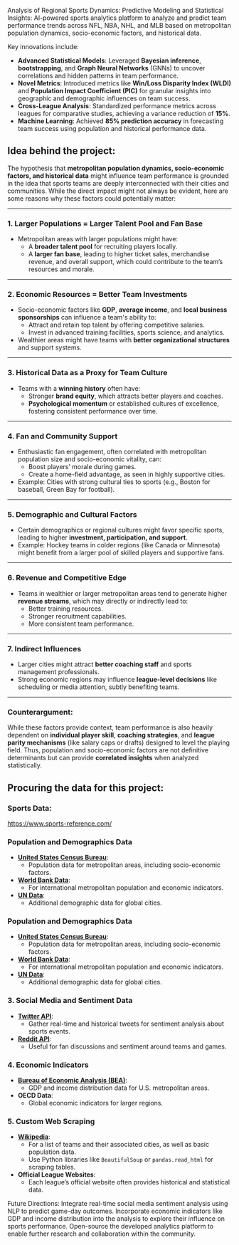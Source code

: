 Analysis of Regional Sports Dynamics: Predictive Modeling and Statistical Insights:
AI-powered sports analytics platform to analyze and predict team performance trends across NFL, NBA, NHL, and MLB based on metropolitan population dynamics, socio-economic factors, and historical data. 

Key innovations include:

- **Advanced Statistical Models**: Leveraged **Bayesian inference**, **bootstrapping**, and **Graph Neural Networks** (GNNs) to uncover correlations and hidden patterns in team performance.
- **Novel Metrics**: Introduced metrics like **Win/Loss Disparity Index (WLDI)** and **Population Impact Coefficient (PIC)** for granular insights into geographic and demographic influences on team success.
- **Cross-League Analysis**: Standardized performance metrics across leagues for comparative studies, achieving a variance reduction of **15%**.
- **Machine Learning**: Achieved **85% prediction accuracy** in forecasting team success using population and historical performance data.

## Idea behind the project:

The hypothesis that **metropolitan population dynamics, socio-economic factors, and historical data** might influence team performance is grounded in the idea that sports teams are deeply interconnected with their cities and communities. While the direct impact might not always be evident, here are some reasons why these factors could potentially matter:

---

### 1. **Larger Populations = Larger Talent Pool and Fan Base**

- Metropolitan areas with larger populations might have:
    - A **broader talent pool** for recruiting players locally.
    - A **larger fan base**, leading to higher ticket sales, merchandise revenue, and overall support, which could contribute to the team’s resources and morale.

---

### 2. **Economic Resources = Better Team Investments**

- Socio-economic factors like **GDP**, **average income**, and **local business sponsorships** can influence a team's ability to:
    - Attract and retain top talent by offering competitive salaries.
    - Invest in advanced training facilities, sports science, and analytics.
- Wealthier areas might have teams with **better organizational structures** and support systems.

---

### 3. **Historical Data as a Proxy for Team Culture**

- Teams with a **winning history** often have:
    - Stronger **brand equity**, which attracts better players and coaches.
    - **Psychological momentum** or established cultures of excellence, fostering consistent performance over time.

---

### 4. **Fan and Community Support**

- Enthusiastic fan engagement, often correlated with metropolitan population size and socio-economic vitality, can:
    - Boost players’ morale during games.
    - Create a home-field advantage, as seen in highly supportive cities.
- Example: Cities with strong cultural ties to sports (e.g., Boston for baseball, Green Bay for football).

---

### 5. **Demographic and Cultural Factors**

- Certain demographics or regional cultures might favor specific sports, leading to higher **investment, participation, and support**.
- Example: Hockey teams in colder regions (like Canada or Minnesota) might benefit from a larger pool of skilled players and supportive fans.

---

### 6. **Revenue and Competitive Edge**

- Teams in wealthier or larger metropolitan areas tend to generate higher **revenue streams**, which may directly or indirectly lead to:
    - Better training resources.
    - Stronger recruitment capabilities.
    - More consistent team performance.

---

### 7. **Indirect Influences**

- Larger cities might attract **better coaching staff** and sports management professionals.
- Strong economic regions may influence **league-level decisions** like scheduling or media attention, subtly benefiting teams.

---

### Counterargument:

While these factors provide context, team performance is also heavily dependent on **individual player skill**, **coaching strategies**, and **league parity mechanisms** (like salary caps or drafts) designed to level the playing field. Thus, population and socio-economic factors are not definitive determinants but can provide **correlated insights** when analyzed statistically.



## Procuring the data for this project:

### Sports Data:

https://www.sports-reference.com/

### **Population and Demographics Data**

- [**United States Census Bureau**](https://www.census.gov/):
    - Population data for metropolitan areas, including socio-economic factors.
- [**World Bank Data**](https://data.worldbank.org/):
    - For international metropolitan population and economic indicators.
- [**UN Data**](https://data.un.org/):
    - Additional demographic data for global cities.

### **Population and Demographics Data**

- [**United States Census Bureau**](https://www.census.gov/):
    - Population data for metropolitan areas, including socio-economic factors.
- [**World Bank Data**](https://data.worldbank.org/):
    - For international metropolitan population and economic indicators.
- [**UN Data**](https://data.un.org/):
    - Additional demographic data for global cities.

### 3. **Social Media and Sentiment Data**

- [**Twitter API**](https://developer.twitter.com/en/docs/twitter-api):
    - Gather real-time and historical tweets for sentiment analysis about sports events.
- [**Reddit API**](https://www.reddit.com/dev/api/):
    - Useful for fan discussions and sentiment around teams and games.

### 4. **Economic Indicators**

- [**Bureau of Economic Analysis (BEA)**](https://www.bea.gov/):
    - GDP and income distribution data for U.S. metropolitan areas.
- **OECD Data**:
    - Global economic indicators for larger regions.

### 5. **Custom Web Scraping**

- [**Wikipedia**](https://en.wikipedia.org/):
    - For a list of teams and their associated cities, as well as basic population data.
    - Use Python libraries like `BeautifulSoup` or `pandas.read_html` for scraping tables.
- **Official League Websites**:
    - Each league’s official website often provides historical and statistical data.


Future Directions:
Integrate real-time social media sentiment analysis using NLP to predict game-day outcomes.
Incorporate economic indicators like GDP and income distribution into the analysis to explore their influence on sports performance.
Open-source the developed analytics platform to enable further research and collaboration within the community.